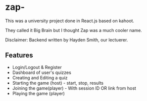# zap-

This was a university project done in React.js based on kahoot. 

They called it Big Brain but I thought Zap was a much cooler name.

Disclaimer: Backend written by Hayden Smith, our lectuerer.

## Features

* Login/Logout & Register
* Dashboard of user's quizzes
* Creating and Editing a quiz
* Starting the game (host) - start, stop, results
* Joining the game(player) - With session ID OR link from host
* Playing the game (player)

